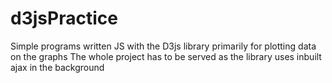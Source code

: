 # d3jsPractice
Simple programs written JS with the D3js library primarily for plotting data on the graphs
The whole project has to be served as the library uses inbuilt ajax in the background
